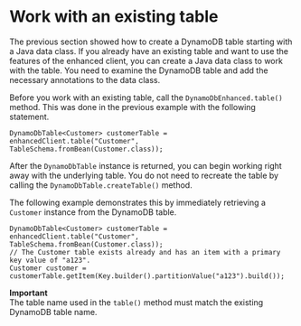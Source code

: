 # Work with an existing table<a name="ddb-en-client-gs-existingtable"></a>

The previous section showed how to create a DynamoDB table starting with a Java data class\. If you already have an existing table and want to use the features of the enhanced client, you can create a Java data class to work with the table\. You need to examine the DynamoDB table and add the necessary annotations to the data class\. 

Before you work with an existing table, call the `DynamoDbEnhanced.table()` method\. This was done in the previous example with the following statement\.

```
DynamoDbTable<Customer> customerTable = enhancedClient.table("Customer", TableSchema.fromBean(Customer.class));
```

After the `DynamoDbTable` instance is returned, you can begin working right away with the underlying table\. You do not need to recreate the table by calling the `DynamoDbTable.createTable()` method\.

The following example demonstrates this by immediately retrieving a `Customer` instance from the DynamoDB table\.

```
DynamoDbTable<Customer> customerTable = enhancedClient.table("Customer", TableSchema.fromBean(Customer.class));
// The Customer table exists already and has an item with a primary key value of "a123".
Customer customer = customerTable.getItem(Key.builder().partitionValue("a123").build());
```

**Important**  
The table name used in the `table()` method must match the existing DynamoDB table name\.
